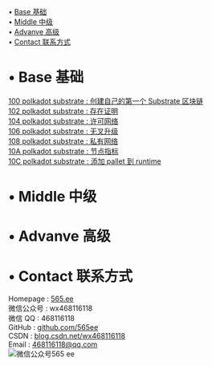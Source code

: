 • [Base 基础](#index1)  
• [Middle 中级](#index2)  
• [Advanve 高级](#index3)  
• [Contact 联系方式](#index99)  

# <span id='index1'>• Base 基础</span>  
 [100 polkadot substrate : 创建自己的第一个 Substrate 区块链](https://github.com/565ee/Substrate_CN/blob/main/100%20polkadot%20substrate%20:%20%E5%88%9B%E5%BB%BA%E8%87%AA%E5%B7%B1%E7%9A%84%E7%AC%AC%E4%B8%80%E4%B8%AA%20Substrate%20%E5%8C%BA%E5%9D%97%E9%93%BE.md)   
[102 polkadot substrate : 存在证明](https://github.com/565ee/Substrate_CN/blob/main/102%20polkadot%20substrate%20:%20%E5%AD%98%E5%9C%A8%E8%AF%81%E6%98%8E.md)   
[104 polkadot substrate : 许可网络](https://github.com/565ee/Substrate_CN/blob/main/104%20polkadot%20substrate%20:%20%E8%AE%B8%E5%8F%AF%E7%BD%91%E7%BB%9C.md)   
[106 polkadot substrate : 无叉升级](https://github.com/565ee/Substrate_CN/blob/main/106%20polkadot%20substrate%20:%20%E6%97%A0%E5%8F%89%E5%8D%87%E7%BA%A7.md)   
[108 polkadot substrate : 私有网络](https://github.com/565ee/Substrate_CN/blob/main/108%20polkadot%20substrate%20:%20%E7%A7%81%E6%9C%89%E7%BD%91%E7%BB%9C.md)   
[10A polkadot substrate : 节点指标](https://github.com/565ee/Substrate_CN/blob/main/10A%20polkadot%20substrate%20:%20%E8%8A%82%E7%82%B9%E6%8C%87%E6%A0%87.md)   
[10C polkadot substrate : 添加 pallet 到 runtime](https://github.com/565ee/Substrate_CN/blob/main/10C%20polkadot%20substrate%20:%20%E6%B7%BB%E5%8A%A0%20pallet%20%E5%88%B0%20runtime.md)   

# <span id='index2'>• Middle 中级</span>  


# <span id='index3'>• Advanve 高级</span>  

# <span id='index99'>• Contact 联系方式</span>  
Homepage : [565.ee](https://565.ee)  
微信公众号 : wx468116118  
微信 QQ   : 468116118  
GitHub   : [github.com/565ee](https://github.com/565ee)  
CSDN     : [blog.csdn.net/wx468116118](https://blog.csdn.net/wx468116118)  
Email    : 468116118@qq.com  
![微信公众号565 ee](https://user-images.githubusercontent.com/28084126/171252353-5b964ef9-cd68-4393-8740-c5e41336800d.png)
